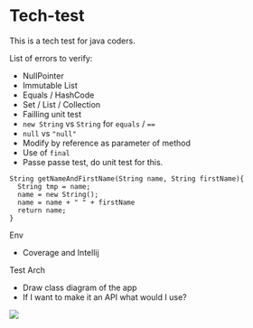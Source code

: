 # Tech-test
This is a tech test for java coders.  

List of errors to verify:

* NullPointer
* Immutable List
* Equals / HashCode
* Set / List / Collection
* Failling unit test
* `new String` vs `String` for `equals` / `==`
* `null` vs `"null"`
* Modify by reference as parameter of method
* Use of `final` 
* Passe passe test, do unit test for this.
```
String getNameAndFirstName(String name, String firstName){
  String tmp = name;
  name = new String();
  name = name + " " + firstName
  return name;
}
```

Env
* Coverage and Intellij


Test Arch
* Draw class diagram of the app
* If I want to make it an API what would I use?

[![](https://mermaid.ink/img/pako:eNq1VMFuozAQ_RXLp3ZbDntFUaSkRauVUlgB3UoVlwm4xCqYyB4qRWn67WuCDU5C29P6gIZ5j_Gb8TN7mjcFoz7NK1DqnkMpoc4E0at_PrSK5xwEmb17Hkm4KJmcQn61HEFyhVPgUtceoIVEHZt6jSifJEdb08VsiUz02MglGf2RUTLzvLkJO4z4BFrcNLZUtW7raWZPWIIoLvFx10-K_NRh96mVdRycK27f5w-G0OOmMYN1azaDtUIJOc7nY_aGCyRQMieToNRTJwLqiewLlwrDUyjlNVMI9ZasucTNJFIwsMjB7WM4t--VGgWqlaM02zQ5mc3RNE7Bm78Nz1m62zLyZqMJLYOl9iegXS7VGOxs9AOoD3r_7UTH4ehO-RvHXaK3xy8ZQeeDAV9pCR92gh_DLNWkqs4xE6KQY-WqWnXOrpgoPzlIySoGit0Dul_1F-Hq-uKCnYk4-vt_qDjbZzjwE1sx0dZMAvJGuM5aLuLfaRQGYyYNwih2CUkyvt1Fj2EaxGecJPoTL8JoTDwEz8-Rd5G-i8I0XqzSaNBNb6lWVQMv9G_xqDejuGHaK9TXYQHyNaOZOGheuy10x0HBsZHUf4FKsVuqZ98kO5FTH2XLLMn8Wg3r8A9ZCaKr)](https://mermaid-js.github.io/mermaid-live-editor/edit#pako:eNq1VMFuozAQ_RXLp3ZbDntFUaSkRauVUlgB3UoVlwm4xCqYyB4qRWn67WuCDU5C29P6gIZ5j_Gb8TN7mjcFoz7NK1DqnkMpoc4E0at_PrSK5xwEmb17Hkm4KJmcQn61HEFyhVPgUtceoIVEHZt6jSifJEdb08VsiUz02MglGf2RUTLzvLkJO4z4BFrcNLZUtW7raWZPWIIoLvFx10-K_NRh96mVdRycK27f5w-G0OOmMYN1azaDtUIJOc7nY_aGCyRQMieToNRTJwLqiewLlwrDUyjlNVMI9ZasucTNJFIwsMjB7WM4t--VGgWqlaM02zQ5mc3RNE7Bm78Nz1m62zLyZqMJLYOl9iegXS7VGOxs9AOoD3r_7UTH4ehO-RvHXaK3xy8ZQeeDAV9pCR92gh_DLNWkqs4xE6KQY-WqWnXOrpgoPzlIySoGit0Dul_1F-Hq-uKCnYk4-vt_qDjbZzjwE1sx0dZMAvJGuM5aLuLfaRQGYyYNwih2CUkyvt1Fj2EaxGecJPoTL8JoTDwEz8-Rd5G-i8I0XqzSaNBNb6lWVQMv9G_xqDejuGHaK9TXYQHyNaOZOGheuy10x0HBsZHUf4FKsVuqZ98kO5FTH2XLLMn8Wg3r8A9ZCaKr)

